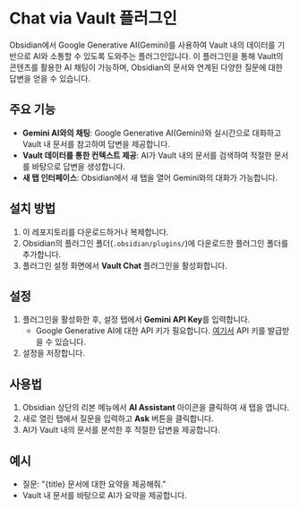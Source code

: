 # Chat via Vault 플러그인

Obsidian에서 Google Generative AI(Gemini)를 사용하여 Vault 내의 데이터를 기반으로 AI와 소통할 수 있도록 도와주는 플러그인입니다. 이 플러그인을 통해 Vault의 콘텐츠를 활용한 AI 채팅이 가능하며, Obsidian의 문서와 연계된 다양한 질문에 대한 답변을 얻을 수 있습니다.

## 주요 기능

- **Gemini AI와의 채팅**: Google Generative AI(Gemini)와 실시간으로 대화하고 Vault 내 문서를 참고하여 답변을 제공합니다.
- **Vault 데이터를 통한 컨텍스트 제공**: AI가 Vault 내의 문서를 검색하여 적절한 문서를 바탕으로 답변을 생성합니다.
- **새 탭 인터페이스**: Obsidian에서 새 탭을 열어 Gemini와의 대화가 가능합니다.

## 설치 방법

1. 이 레포지토리를 다운로드하거나 복제합니다.
2. Obsidian의 플러그인 폴더(`.obsidian/plugins/`)에 다운로드한 플러그인 폴더를 추가합니다.
3. 플러그인 설정 화면에서 **Vault Chat** 플러그인을 활성화합니다.

## 설정
1. 플러그인을 활성화한 후, 설정 탭에서 **Gemini API Key**를 입력합니다.
   - Google Generative AI에 대한 API 키가 필요합니다. [여기서](https://console.cloud.google.com/) API 키를 발급받을 수 있습니다.
2. 설정을 저장합니다.

## 사용법

1. Obsidian 상단의 리본 메뉴에서 **AI Assistant** 아이콘을 클릭하여 새 탭을 엽니다.
2. 새로 열린 탭에서 질문을 입력하고 **Ask** 버튼을 클릭합니다.
3. AI가 Vault 내의 문서를 분석한 후 적절한 답변을 제공합니다.

## 예시

- 질문: "{title} 문서에 대한 요약을 제공해줘."
- Vault 내 문서를 바탕으로 AI가 요약을 제공합니다.
